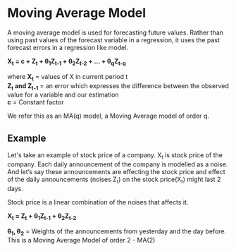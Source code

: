 # Moving Average Model #

A moving average model is used for forecasting future values. Rather than using past values of the forecast variable in a regression, it uses the past forecast errors in a regression like model.

**X<sub>t</sub> = c + Z<sub>t</sub> + θ<sub>1</sub>Z<sub>t-1</sub> + θ<sub>2</sub>Z<sub>t-2</sub> + ... + θ<sub>q</sub>Z<sub>t-q</sub>**

where **X<sub>t</sub>** = values of X in current period t\
**Z<sub>t</sub> and Z<sub>t-1</sub>** = an error which expresses the difference between the observed value for a variable and our estimation\
**c** = Constant factor

We refer this as an MA(q) model, a Moving Average model of order q.

## Example ##
Let's take an example of stock price of a company. X<sub>t</sub> is stock price of the company. Each daily announcement of the company is modelled as a noise. And let’s say these announcements are effecting the stock price and effect of the daily announcements (noises Z<sub>t</sub>) on the stock price(X<sub>t</sub>) might last 2 days.

Stock price is a linear combination of the noises that affects it.

**X<sub>t</sub> = Z<sub>t</sub> + θ<sub>1</sub>Z<sub>t-1</sub> + θ<sub>2</sub>Z<sub>t-2</sub>**


**θ<sub>1</sub>, θ<sub>2</sub>** = Weights of the announcements from yesterday and the day before.
This is a Moving Average Model of order 2 - MA(2)
